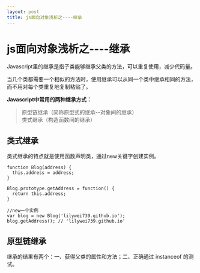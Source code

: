 ```yaml
---
layout: post
title: js面向对象浅析之----继承  
---
```




# js面向对象浅析之----继承

Javascript里的继承是指子类能够继承父类的方法，可以重复使用，减少代码量。

当几个类都需要一个相似的方法时，使用继承可以从同一个类中继承相同的方法，而不用对每个类重复地复制粘贴了。



**Javascript中常用的两种继承方式：**

> 原型链继承（简称原型式的继承--对象间的继承） <br />
> 类式继承（构造函数间的继承）


## 类式继承

类式继承的特点就是使用函数声明类，通过new关键字创建实例。

```
function Blog(address) {
  this.address = address;
}

Blog.prototype.getAddress = function() {
  return this.address;
}

//new一个实例
var blog = new Blog('lilywei739.github.io');
blog.getAddress(); // 'lilywei739.github.io'

``` 


## 原型链继承


继承的结果有两个：一、获得父类的属性和方法；二、正确通过 instanceof 的测试。












